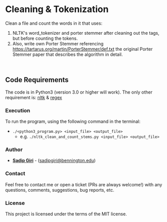 # Cleaning & Tokenization
Clean a file and count the words in it that uses:
1. NLTK's word_tokenizer and porter
stemmer after cleaning out the tags, but before counting the tokens.
2. Also, write own Porter Stemmer referencing https://tartarus.org/martin/PorterStemmer/def.txt the original Porter Stemmer paper that describes the
algorithm in detail.
<br/>
  
## Code Requirements

The code is in Python3 (version 3.0 or higher will work). The only other requirement is: <a href="https://www.nltk.org/">nltk</a> & <a href="https://docs.python.org/3/library/re.html">regex</a>


### Execution

To run the program, using the following command in the terminal:
- ```./<python3_program.py> <input_file> <output_file>```
    - e.g. ```./nltk_clean_and_count_stems.py <input_file> <output_file>```

### Author

* **<a href="https://sadipgiri.github.io">Sadip Giri</a>** - (sadipgiri@bennington.edu)

### Contact

Feel free to contact me or open a ticket (PRs are always welcome!) with any questions, comments, suggestions, bug reports, etc.

### License

This project is licensed under the terms of the MIT license.
